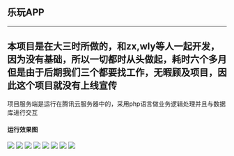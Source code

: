 ## 乐玩APP


--------------------------------------------------------------------------------------------
本项目是在大三时所做的，和zx,wly等人一起开发，因为没有基础，所以一切都时从头做起，耗时六个多月
但是由于后期我们三个都要找工作，无暇顾及项目，因此这个项目就没有上线宣传
--------------------------------------------------------------------------------------------
项目服务端是运行在腾讯云服务器中的，采用php语言做业务逻辑处理并且与数据库进行交互

#### 运行效果图
![](https://github.com/wadye-zs/happy/blob/master/image/1.png) 
![](https://github.com/wadye-zs/happy/blob/master/image/2.png) 
![](https://github.com/wadye-zs/happy/blob/master/image/3.png) 
![](https://github.com/wadye-zs/happy/blob/master/image/4.png) 
![](https://github.com/wadye-zs/happy/blob/master/image/5.png) 
![](https://github.com/wadye-zs/happy/blob/master/image/6.png) 
![](https://github.com/wadye-zs/happy/blob/master/image/7.png) 
![](https://github.com/wadye-zs/happy/blob/master/image/8.png) 
